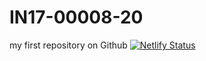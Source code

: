 # IN17-00008-20
my first repository on Github
[![Netlify Status](https://api.netlify.com/api/v1/badges/3bdb1c2e-dbaf-4969-86b6-e145ae8656bf/deploy-status)](https://app.netlify.com/sites/kyambo-delicacies/deploys)
